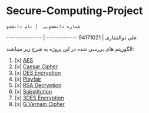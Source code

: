 # Secure-Computing-Project

    شماره دانشجویی  | نام دانشجو 
--------------- | -------------
      علی ذوالفقاری |  94171021

الگوریتم های بررسی شده در این پروژه به شرح زیر میباشند:
1. [x] [AES](https://github.com/alizolfaqari/Secure-Computing/tree/main/AES)
2. [x] [Caesar Cipher](https://github.com/alizolfaqari/Secure-Computing/tree/main/Caesar)
3. [x] [DES Encryption](https://github.com/alizolfaqari/Secure-Computing/tree/main/DES)
4. [x] [Playfair](https://github.com/alizolfaqari/Secure-Computing/tree/main/PlayFair)
5. [x] [RSA Decryption](https://github.com/alizolfaqari/Secure-Computing/tree/main/RSA)
6. [x] [Substitution](https://github.com/alizolfaqari/Secure-Computing/tree/main/Substitution)
7. [x] [3DES Encryption](https://github.com/alizolfaqari/Secure-Computing/tree/main/TripleDES)
8. [x] [G.Vernam Cipher](https://github.com/alizolfaqari/Secure-Computing/tree/main/VernamCipher)



